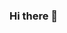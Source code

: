 ### Hi there 👋

<!--
**iamgruuten/iamgruuten** is a ✨ _special_ ✨ repository because its `README.md` (this file) appears on your GitHub profile.

[![Top Langs](http://github-readme-statss-iota.vercel.app/api?username=iamgruuten)](https://github.com/anuraghazra/github-readme-stats)


